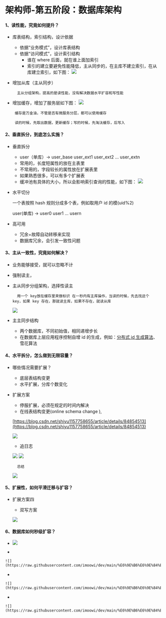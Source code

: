 # 架构师-第五阶段：数据库架构

#### 1、读性能，究竟如何提升？
-  库表结构，索引结构，设计依据
	- 依据“业务模式”，设计库表结构
	- 依据“访问模式”，设计索引结构
		- 谁在 where 后面，就在谁上面加索引
		- 索引的建立要避免性能降低，主从同步的，在主库不建立索引，在从库建立索引，如下图：
		![](https://raw.githubusercontent.com/imoowi/dev/main/%E6%9E%B6%E6%9E%84%E5%B8%88%E7%AC%94%E8%AE%B0/img/52.png)
- 增加从库（主从同步）
		
		主从分组架构，提高的是读性能，没有解决数据水平扩容和写性能

-  增加缓存，增加了服务层如下图：
	![](https://raw.githubusercontent.com/imoowi/dev/main/%E6%9E%B6%E6%9E%84%E5%B8%88%E7%AC%94%E8%AE%B0/img/53.png)
	
		缓存是万金油，不管是否有微服务分层，都可以使用缓存

		读的时候，先取出数据，更新缓存；写的时候，先淘汰缓存，后写入

#### 2、垂直拆分，到底怎么实施？
- 垂直拆分
	- user（单库）-> user_base user_ext1 user_ext2 ... user_extn
	- 常用的，长度短属性的放在主表里
	- 不常用的，字段较长的属性放在扩展表里
	- 如果熟悉很多，可以有多个扩展表
	- 缓冲池有具体的大小，所以会影响索引查询的性能，如下图：
	![](https://raw.githubusercontent.com/imoowi/dev/main/%E6%9E%B6%E6%9E%84%E5%B8%88%E7%AC%94%E8%AE%B0/img/54.png)
- 水平切分

	一个表按照 hash 规则分成多个表，例如取用户 id 的模(uid%2)

	user(单库) -> user0 user1 ... usern

- 高可用
	- 冗余+故障自动转移来实现
	- 数据库冗余，会引发一致性问题

#### 3、主从一致性，究竟如何解决？
- 业务能够接受，就可以忽略不计
- 强制读主，
- 主从同步分组架构，选择性读主
		
		用一个 key放在缓存里来做标识 在一秒内有主库操作，当读的时候，先去找这个 key，如果 key 存在，那就读主库，如果不存在，就读从库

	![](https://raw.githubusercontent.com/imoowi/dev/main/%E6%9E%B6%E6%9E%84%E5%B8%88%E7%AC%94%E8%AE%B0/img/55.png)

- 主主同步结构
	- 两个数据库，不同初始值，相同递增步长
	- 在数据库上层应用程序控制自增 id 的生成，例如：[分布式 id 生成算法](https://zhuanlan.zhihu.com/p/107939861)、雪花算法

#### 4、水平拆分，怎么做到无限容量？
- 哪些情况需要扩展？
	- 底层表结构变更
	- 水平扩展，分库个数变化
- 扩展方案
	- 停服扩展，必须在规定的时间内解决
	- 在线表结构变更(online schema change ), 

	[https://blog.csdn.net/shiyu1157758655/article/details/84854513](https://blog.csdn.net/shiyu1157758655/article/details/84854513)

	![](https://raw.githubusercontent.com/imoowi/dev/main/%E6%9E%B6%E6%9E%84%E5%B8%88%E7%AC%94%E8%AE%B0/img/55.png)

	- 追日志

	![](https://raw.githubusercontent.com/imoowi/dev/main/%E6%9E%B6%E6%9E%84%E5%B8%88%E7%AC%94%E8%AE%B0/img/57.png)
	![](https://raw.githubusercontent.com/imoowi/dev/main/%E6%9E%B6%E6%9E%84%E5%B8%88%E7%AC%94%E8%AE%B0/img/58.png)

		总结


	![](https://raw.githubusercontent.com/imoowi/dev/main/%E6%9E%B6%E6%9E%84%E5%B8%88%E7%AC%94%E8%AE%B0/img/59.png)

#### 5、扩展性，如何平滑迁移与扩容？
- 扩展方案四
	- 双写方案

	![](https://raw.githubusercontent.com/imoowi/dev/main/%E6%9E%B6%E6%9E%84%E5%B8%88%E7%AC%94%E8%AE%B0/img/60.png)

#### 6、数据库如何秒级扩容？
- 
	![](https://raw.githubusercontent.com/imoowi/dev/main/%E6%9E%B6%E6%9E%84%E5%B8%88%E7%AC%94%E8%AE%B0/img/61.png)

- 
	
	![](https://raw.githubusercontent.com/imoowi/dev/main/%E6%9E%B6%E6%9E%84%E5%B8%88%E7%AC%94%E8%AE%B0/img/62.png)

- 
	
	![](https://raw.githubusercontent.com/imoowi/dev/main/%E6%9E%B6%E6%9E%84%E5%B8%88%E7%AC%94%E8%AE%B0/img/63.png)

- 
	
	![](https://raw.githubusercontent.com/imoowi/dev/main/%E6%9E%B6%E6%9E%84%E5%B8%88%E7%AC%94%E8%AE%B0/img/64.png)
